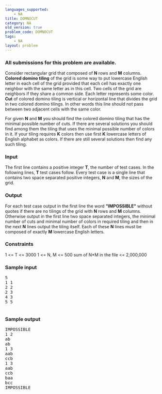 ```yaml
---
languages_supported:
    - NA
title: DOMNOCUT
category: NA
old_version: true
problem_code: DOMNOCUT
tags:
    - NA
layout: problem
---
```

###  All submissions for this problem are available. 

Consider rectangular grid that composed of **N** rows and **M** columns. **Colored domino tiling** of the grid is some way to put lowercase English letter in each cell of the grid provided that each cell has exactly one neighbor with the same letter as in this cell. Two cells of the grid are neighbors if they share a common side. Each letter represents some color. **Cut** of colored domino tiling is vertical or horizontal line that divides the grid in two colored domino tilings. In other words this line should not pass between two adjacent cells with the same color. 

 For given **N** and **M** you should find the colored domino tiling that has the minimal possible number of cuts. If there are several solutions you should find among them the tiling that uses the minimal possible number of colors in it. If your tiling requires **K** colors then use first **K** lowercase letters of English alphabet as colors. If there are still several solutions then find any such tiling.

### Input

The first line contains a positive integer **T**, the number of test cases. In the following lines, **T** test cases follow. Every test case is a single line that contains two space separated positive integers, **N** and **M**, the sizes of the grid.

### Output

For each test case output in the first line the word **"IMPOSSIBLE"** without quotes if there are no tilings of the grid with **N** rows and **M** columns. Otherwise output in the first line two space separated integers, the minimal number of cuts and minimal number of colors in required tiling and then in the next **N** lines output the tiling itself. Each of these **N** lines must be composed of exactly **M** lowercase English letters.

### Constraints

1 <= T <= 3000 
 1 <= N, M <= 500 
 sum of N\*M in the file <= 2,000,000

### Sample input

<pre>5
1 1
2 2
2 3
4 3
5 5

</pre>
### Sample output

<pre>IMPOSSIBLE
1 2
ab
ab
1 3
aab
ccb
1 3
aab
ccb
baa
bcc
IMPOSSIBLE
</pre>